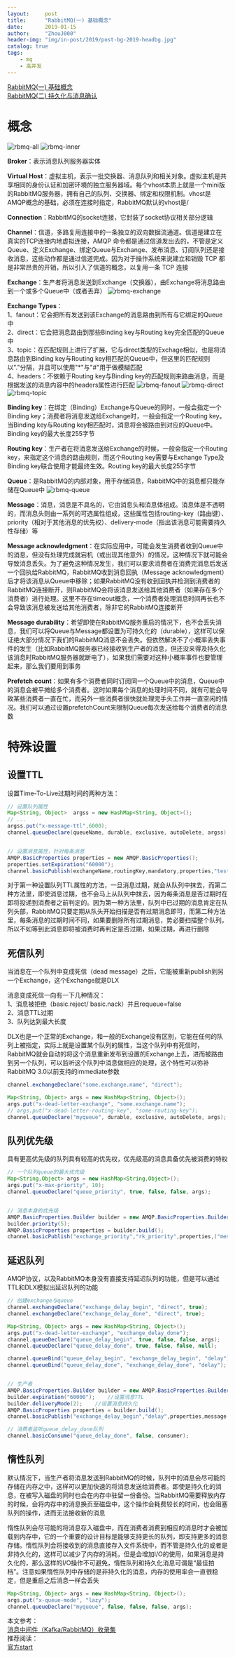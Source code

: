 ```yaml
---
layout:     post
title:      "RabbitMQ(一) 基础概念"
date:       2019-01-15
author:     "ZhouJ000"
header-img: "img/in-post/2019/post-bg-2019-headbg.jpg"
catalog: true
tags:
    - mq
    - 高并发
--- 
```


[RabbitMQ(一) 基础概念](https://zhouj000.github.io/2019/01/15/rabbitmq-study1/)  
[RabbitMQ(二) 持久化与消息确认](https://zhouj000.github.io/2018/07/15/rabbitmq-study2/)  


# 概念

![rbmq-all](/img/in-post/2019/01/rbmq-all.png)
![rbmq-inner](/img/in-post/2019/01/rbmq-inner.png)

**Broker**：表示消息队列服务器实体

**Virtual Host**：虚拟主机，表示一批交换器、消息队列和相关对象。虚拟主机是共享相同的身份认证和加密环境的独立服务器域。每个vhost本质上就是一个mini版的RabbitMQ服务器，拥有自己的队列、交换器、绑定和权限机制。vhost是AMQP概念的基础，必须在连接时指定，RabbitMQ默认的vhost是/

**Connection**：RabbitMQ的socket连接，它封装了socket协议相关部分逻辑

**Channel**：信道，多路复用连接中的一条独立的双向数据流通道。信道是建立在真实的TCP连接内地虚拟连接，AMQP 命令都是通过信道发出去的，不管是定义Queue、定义Exchange、绑定Queue与Exchange、发布消息、订阅队列还是接收消息，这些动作都是通过信道完成。因为对于操作系统来说建立和销毁 TCP 都是非常昂贵的开销，所以引入了信道的概念，以复用一条 TCP 连接

**Exchange**：生产者将消息发送到Exchange（交换器），由Exchange将消息路由到一个或多个Queue中（或者丢弃）
![rbmq-exchange](/img/in-post/2019/01/rbmq-exchange.png)

**Exchange Types**：  
1、fanout：它会把所有发送到该Exchange的消息路由到所有与它绑定的Queue中  
2、direct：它会把消息路由到那些Binding key与Routing key完全匹配的Queue中  
3、topic：在匹配规则上进行了扩展，它与direct类型的Exchage相似，也是将消息路由到Binding key与Routing key相匹配的Queue中，但这里的匹配规则以"."分隔，并且可以使用"*"与"#"用于做模糊匹配  
4、headers：不依赖于Routing key与Binding key的匹配规则来路由消息，而是根据发送的消息内容中的headers属性进行匹配
![rbmq-fanout](/img/in-post/2019/01/rbmq-fanout.png)
![rbmq-direct](/img/in-post/2019/01/rbmq-direct.png)
![rbmq-topic](/img/in-post/2019/01/rbmq-topic.png)

**Binding key**：在绑定（Binding）Exchange与Queue的同时，一般会指定一个Binding key；消费者将消息发送给Exchange时，一般会指定一个Routing key。当Binding key与Routing key相匹配时，消息将会被路由到对应的Queue中。Binding key的最大长度255字节

**Routing key**：生产者在将消息发送给Exchange的时候，一般会指定一个Routing key，来指定这个消息的路由规则，而这个Routing key需要与Exchange Type及Binding key联合使用才能最终生效。Routing key的最大长度255字节

**Queue**：是RabbitMQ的内部对象，用于存储消息，RabbitMQ中的消息都只能存储在Queue中
![rbmq-queue](/img/in-post/2019/01/rbmq-queue.png)

**Message**：消息，消息是不具名的，它由消息头和消息体组成。消息体是不透明的，而消息头则由一系列的可选属性组成，这些属性包括routing-key（路由键）、priority（相对于其他消息的优先权）、delivery-mode（指出该消息可能需要持久性存储）等

**Message acknowledgment**：在实际应用中，可能会发生消费者收到Queue中的消息，但没有处理完成就宕机（或出现其他意外）的情况，这种情况下就可能会导致消息丢失。为了避免这种情况发生，我们可以要求消费者在消费完消息后发送一个回执给RabbitMQ，RabbitMQ收到消息回执（Message acknowledgment）后才将该消息从Queue中移除；如果RabbitMQ没有收到回执并检测到消费者的RabbitMQ连接断开，则RabbitMQ会将该消息发送给其他消费者（如果存在多个消费者）进行处理。这里不存在timeout概念，一个消费者处理消息时间再长也不会导致该消息被发送给其他消费者，除非它的RabbitMQ连接断开

**Message durability**：希望即使在RabbitMQ服务重启的情况下，也不会丢失消息，我们可以将Queue与Message都设置为可持久化的（durable），这样可以保证绝大部分情况下我们的RabbitMQ消息不会丢失。但依然解决不了小概率丢失事件的发生（比如RabbitMQ服务器已经接收到生产者的消息，但还没来得及持久化该消息时RabbitMQ服务器就断电了），如果我们需要对这种小概率事件也要管理起来，那么我们要用到事务

**Prefetch count**：如果有多个消费者同时订阅同一个Queue中的消息，Queue中的消息会被平摊给多个消费者。这时如果每个消息的处理时间不同，就有可能会导致某些消费者一直在忙，而另外一些消费者很快就处理完手头工作并一直空闲的情况。我们可以通过设置prefetchCount来限制Queue每次发送给每个消费者的消息数


# 特殊设置

## 设置TTL
设置Time-To-Live过期时间的两种方法：
```java
// 设置队列属性
Map<String, Object>  argss = new HashMap<String, Object>();
// ...
argss.put("x-message-ttl",6000);
channel.queueDeclare(queueName, durable, exclusive, autoDelete, argss);


// 设置消息属性，针对每条消息
AMQP.BasicProperties properties = new AMQP.BasicProperties();
properties.setExpiration("60000");
channel.basicPublish(exchangeName,routingKey,mandatory,properties,"test".getBytes());
```
对于第一种设置队列TTL属性的方法，一旦消息过期，就会从队列中抹去，而第二种方法里，即使消息过期，也不会马上从队列中抹去，因为每条消息是否过期时在即将投递到消费者之前判定的。因为第一种方法里，队列中已过期的消息肯定在队列头部，RabbitMQ只要定期从队头开始扫描是否有过期消息即可，而第二种方法里，每条消息的过期时间不同，如果要删除所有过期消息，势必要扫描整个队列，所以不如等到此消息即将被消费时再判定是否过期，如果过期，再进行删除

## 死信队列

当消息在一个队列中变成死信（dead message）之后，它能被重新publish到另一个Exchange，这个Exchange就是DLX

消息变成死信一向有一下几种情况：  
1、消息被拒绝（basic.reject/ basic.nack）并且requeue=false  
2、消息TTL过期  
3、队列达到最大长度

DLX也是一个正常的Exchange，和一般的Exchange没有区别，它能在任何的队列上被指定，实际上就是设置某个队列的属性，当这个队列中有死信时，RabbitMQ就会自动的将这个消息重新发布到设置的Exchange上去，进而被路由到另一个队列，可以监听这个队列中消息做相应的处理，这个特性可以弥补RabbitMQ 3.0以前支持的immediate参数
```java
channel.exchangeDeclare("some.exchange.name", "direct");

Map<String, Object> args = new HashMap<String, Object>();
args.put("x-dead-letter-exchange", "some.exchange.name");
// args.put("x-dead-letter-routing-key", "some-routing-key");
channel.queueDeclare("myqueue", durable, exclusive, autoDelete, args);
```

## 队列优先级

具有更高优先级的队列具有较高的优先权，优先级高的消息具备优先被消费的特权
```java
// 一个队列queue的最大优先级
Map<String,Object> args = new HashMap<String,Object>();
args.put("x-max-priority", 10);
channel.queueDeclare("queue_priority", true, false, false, args);


// 消息本身的优先级
AMQP.BasicProperties.Builder builder = new AMQP.BasicProperties.Builder();
builder.priority(5);
AMQP.BasicProperties properties = builder.build();
channel.basicPublish("exchange_priority","rk_priority",properties,("messages").getBytes());
```

## 延迟队列

AMQP协议，以及RabbitMQ本身没有直接支持延迟队列的功能，但是可以通过TTL和DLX模拟出延迟队列的功能
```java
// 创建exchange与queue
channel.exchangeDeclare("exchange_delay_begin", "direct", true);
channel.exchangeDeclare("exchange_delay_done", "direct", true);

Map<String, Object> args = new HashMap<String, Object>();
args.put("x-dead-letter-exchange", "exchange_delay_done");
channel.queueDeclare("queue_delay_begin", true, false, false, args);
channel.queueDeclare("queue_delay_done", true, false, false, null);

channel.queueBind("queue_delay_begin", "exchange_delay_begin", "delay");
channel.queueBind("queue_delay_done", "exchange_delay_done", "delay");


// 生产者
AMQP.BasicProperties.Builder builder = new AMQP.BasicProperties.Builder();
builder.expiration("60000");	//设置消息TTL
builder.deliveryMode(2);	//设置消息持久化
AMQP.BasicProperties properties = builder.build();
channel.basicPublish("exchange_delay_begin","delay",properties,message.getBytes());

// 消费者监听queue_delay_done队列
channel.basicConsume("queue_delay_done", false, consumer);
```

## 惰性队列

默认情况下，当生产者将消息发送到RabbitMQ的时候，队列中的消息会尽可能的存储在内存之中，这样可以更加快速的将消息发送给消费者。即使是持久化的消息，在被写入磁盘的同时也会在内存中驻留一份备份。当RabbitMQ需要释放内存的时候，会将内存中的消息换页至磁盘中，这个操作会耗费较长的时间，也会阻塞队列的操作，进而无法接收新的消息

惰性队列会尽可能的将消息存入磁盘中，而在消费者消费到相应的消息时才会被加载到内存中，它的一个重要的设计目标是能够支持更长的队列，即支持更多的消息存储。惰性队列会将接收到的消息直接存入文件系统中，而不管是持久化的或者是非持久化的，这样可以减少了内存的消耗，但是会增加I/O的使用，如果消息是持久化的，那么这样的I/O操作不可避免，惰性队列和持久化消息可谓是“最佳拍档”。注意如果惰性队列中存储的是非持久化的消息，内存的使用率会一直很稳定，但是重启之后消息一样会丢失
```java
Map<String, Object> args = new HashMap<String, Object>();
args.put("x-queue-mode", "lazy");
channel.queueDeclare("myqueue", false, false, false, args);
```


本文参考：  
[消息中间件（Kafka/RabbitMQ）收录集](https://blog.csdn.net/u013256816/article/details/54743481)  
推荐阅读：  
[官方start](http://www.rabbitmq.com/getstarted.html)